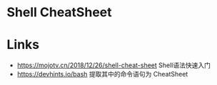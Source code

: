 # Shell CheatSheet

# Links

- https://mojotv.cn/2018/12/26/shell-cheat-sheet Shell语法快速入门    
- https://devhints.io/bash 提取其中的命令语句为 CheatSheet
